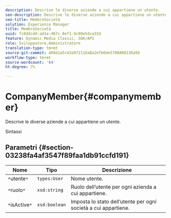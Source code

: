 ```yaml
---
description: Descrive le diverse aziende a cui appartiene un utente.
seo-description: Descrive le diverse aziende a cui appartiene un utente.
seo-title: MembroSocietà
solution: Experience Manager
title: MembroSocietà
uuid: fc0ddcdd-ad1e-487c-8ef1-9c09e5dca33d
feature: Dynamic Media Classic, SDK/API
role: Sviluppatore,Amministratore
translation-type: tm+mt
source-git-commit: 469d1a5c43a972116a8a2efb0de5708800130a99
workflow-type: tm+mt
source-wordcount: '64'
ht-degree: 7%

---
```



# CompanyMember{#companymember}

Descrive le diverse aziende a cui appartiene un utente.

Sintassi

## Parametri {#section-03238fa4af3547f89faa1db91ccfd191}

| Nome | Tipo | Descrizione |
|---|---|---|
| `*`utente`*` | `types:User` | Nome utente. |
| `*`ruolo`*` | `xsd:string` | Ruolo dell’utente per ogni azienda a cui appartiene. |
| `*`isActive`*` | `xsd:boolean` | Imposta lo stato dell’utente per ogni società a cui appartiene. |

